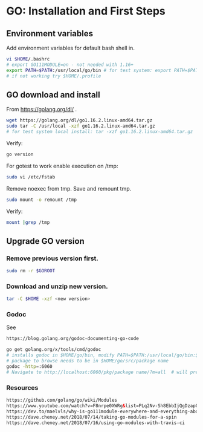 # GO: Installation and First Steps
## Environment variables
Add environment variables for default bash shell in.
```bash
vi $HOME/.bashrc
# export GO111MODULE=on - not needed with 1.16+
export PATH=$PATH:/usr/local/go/bin # for test system: export PATH=$PATH:$HOME/go/bin
# if not working try $HOME/.profile
```
## GO download and install
From https://golang.org/dl/ .
```bash
wget https://golang.org/dl/go1.16.2.linux-amd64.tar.gz
sudo tar -C /usr/local -xzf go1.16.2.linux-amd64.tar.gz  
# for test system local install: tar -xzf go1.16.2.linux-amd64.tar.gz
```
Verify:
```bash
go version
```
For gotest to work enable execution on /tmp:
```bash
sudo vi /etc/fstab
```
Remove noexec from tmp. Save and remount tmp.
```bash
sudo mount -o remount /tmp
```
Verify:
```bash
mount |grep /tmp
```
## Upgrade GO version
### Remove previous version first.
```bash
sudo rm -r $GOROOT
```
### Download and unzip new version.
```bash
tar -C $HOME -xzf <new version>
```
### Godoc
See 
```html
https://blog.golang.org/godoc-documenting-go-code
```
```bash
go get golang.org/x/tools/cmd/godoc  
# installs godoc in $HOME/go/bin, modify PATH=$PATH:/usr/local/go/bin:$HOME/go/bin
# package to browse needs to be in $HOME/go/src/package name
godoc -http=:6060
# Navigate to http://localhost:6060/pkg/package name/?m=all  # will present also data of unexported 
```
### Resources
```html
https://github.com/golang/go/wiki/Modules
https://www.youtube.com/watch?v=F8nrpe0XWRg&list=PLq2Nv-Sh8EbbIjQgDzapOFeVfv5bGOoPE&index=3&t=0s
https://dev.to/maelvls/why-is-go111module-everywhere-and-everything-about-go-modules-24k
https://dave.cheney.net/2018/07/14/taking-go-modules-for-a-spin
https://dave.cheney.net/2018/07/16/using-go-modules-with-travis-ci
```
